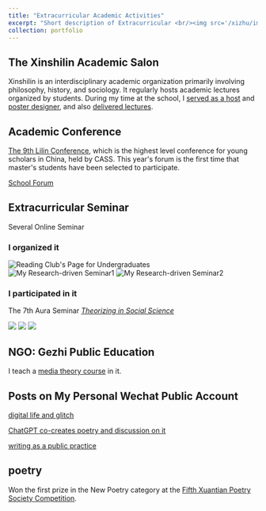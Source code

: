 ```yaml
---
title: "Extracurricular Academic Activities"
excerpt: "Short description of Extracurricular <br/><img src='/xizhu/images/postbig.jpg'>"
collection: portfolio
---
```


## The Xinshilin Academic Salon

Xinshilin is an interdisciplinary academic organization primarily involving philosophy, history, and sociology. It regularly hosts academic lectures organized by students. During my time at the school, I [served as a host](https://mp.weixin.qq.com/s/i20AQXeGvd9Cs2AsdXI5rA) and [poster designer](https://mp.weixin.qq.com/s/1X1-9aOa6m-rDfqkzxD-qQ), and also [delivered lectures](https://mp.weixin.qq.com/s/_2HwwR-RKzrP0nFCoY2tEA).

## Academic Conference

[The 9th Lilin Conference](https://mp.weixin.qq.com/s/kBLveoJwuFgBhBEmFrOMxQ), which is the highest level conference for young scholars in China, held by CASS. This year's forum is the first time that master's students have been selected to participate.

[School Forum](https://mp.weixin.qq.com/s/OzE_Wx4LdmAf3ZyDlIUsQw )

## Extracurricular Seminar

Several Online Seminar

### I organized it

<img src='/xizhu/images/Readingclub.jpg' alt="Reading Club's Page for Undergraduates">

<img src='/xizhu/images/hostofseminar1.jpg' alt="My Research-driven Seminar1">

<img src='/xizhu/images/hostofseminar2.jpg' alt="My Research-driven Seminar2">

### I participated in it

The 7th Aura Seminar *[Theorizing in Social Science](https://mp.weixin.qq.com/s/6YDAOJyPvrC7ikAFYNp7CQ)* 

<img src='/xizhu/images/participate1.jpg'>

<img src='/xizhu/images/participate2.jpg'>

<img src='/xizhu/images/participate3.jpg'>


## NGO: Gezhi Public Education

I teach a [media theory course](https://mp.weixin.qq.com/s/28jBymxdqSeEs6MSAFY2Ww) in it.


## Posts on My Personal Wechat Public Account

[digital life and glitch](https://mp.weixin.qq.com/s/4Rh4jz_zZBbla7NxmFHWoA)

[ChatGPT co-creates poetry and discussion on it](https://mp.weixin.qq.com/s/wCVzT97L85pXr3u_g1XMlQ)

[writing as a public practice](https://mp.weixin.qq.com/s/JiFQmR_trOKGdNt37w4Zvw)


## poetry

Won the first prize in the New Poetry category at the [Fifth Xuantian Poetry Society Competition](https://mp.weixin.qq.com/s/8Frpn5hehtHJ8AGzius4ig).



